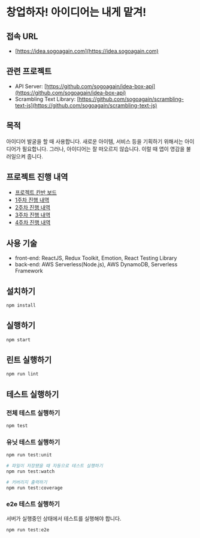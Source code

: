 # 창업하자! 아이디어는 내게 맡겨!

## 접속 URL

- [https://idea.sogoagain.com](https://idea.sogoagain.com)

## 관련 프로젝트

- API Server: [https://github.com/sogoagain/idea-box-api](https://github.com/sogoagain/idea-box-api)
- Scrambling Text Library: [https://github.com/sogoagain/scrambling-text-js](https://github.com/sogoagain/scrambling-text-js)

## 목적

아이디어 발굴을 할 때 사용합니다. 새로운 아이템, 서비스 등을 기획하기 위해서는 아이디어가 필요합니다. 그러나, 아이디어는 잘 떠오르지 않습니다. 이럴 때 앱이 영감을 불러일으켜 줍니다.

## 프로젝트 진행 내역

- [프로젝트 칸반 보드](https://github.com/CodeSoom/project-react-1-sogoagain/projects/2)
- [1주차 진행 내역](https://github.com/CodeSoom/project-react-1-sogoagain/issues/1)
- [2주차 진행 내역](https://github.com/CodeSoom/project-react-1-sogoagain/issues/14)
- [3주차 진행 내역](https://github.com/CodeSoom/project-react-1-sogoagain/issues/23)
- [4주차 진행 내역](https://github.com/CodeSoom/project-react-1-sogoagain/issues/27)

## 사용 기술

- front-end: ReactJS, Redux Toolkit, Emotion, React Testing Library
- back-end: AWS Serverless(Node.js), AWS DynamoDB, Serverless Framework

## 설치하기

```bash
npm install
```

## 실행하기

```bash
npm start
```

## 린트 실행하기

```bash
npm run lint
```

## 테스트 실행하기

### 전체 테스트 실행하기

```bash
npm test
```

### 유닛 테스트 실행하기

```bash
npm run test:unit

# 파일이 저장됐을 때 자동으로 테스트 실행하기
npm run test:watch

# 커버리지 출력하기
npm run test:coverage
```

### e2e 테스트 실행하기

서버가 실행중인 상태에서 테스트를 실행해야 합니다.

```bash
npm run test:e2e
```
